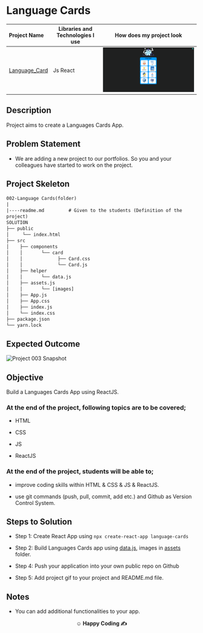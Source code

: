 # Language Cards 

  Project Name       |Libraries and Technologies I use     |How does my project look   
:-------------------------|-------------------------|-------------------------
[Language_Card](https://cards-language.netlify.app)| Js React | ![Language_Card](languagecards.gif)

## Description

Project aims to create a Languages Cards App.

## Problem Statement

- We are adding a new project to our portfolios. So you and your colleagues have started to work on the project.

## Project Skeleton

```
002-Language Cards(folder)
|
|----readme.md         # Given to the students (Definition of the project)
SOLUTION
├── public
│     └── index.html
├── src
│    ├── components
│    │       └── card
│    │             ├── Card.css
│    │             └── Card.js
│    ├── helper
│    │       └── data.js
│    ├── assets.js
│    │       └── [images]
│    ├── App.js
│    ├── App.css
│    ├── index.js
│    └── index.css
├── package.json
└── yarn.lock
```

## Expected Outcome

![Project 003 Snapshot](language-cards.gif)

## Objective

Build a Languages Cards App using ReactJS.

### At the end of the project, following topics are to be covered;

- HTML

- CSS

- JS

- ReactJS

### At the end of the project, students will be able to;

- improve coding skills within HTML & CSS & JS & ReactJS.

- use git commands (push, pull, commit, add etc.) and Github as Version Control System.

## Steps to Solution

- Step 1: Create React App using `npx create-react-app language-cards`

- Step 2: Build Languages Cards app using [data.js](data.js), images in [assets](./assets/) folder.

- Step 4: Push your application into your own public repo on Github

- Step 5: Add project gif to your project and README.md file.

## Notes

- You can add additional functionalities to your app.

**<p align="center">&#9786; Happy Coding &#9997;</p>**
